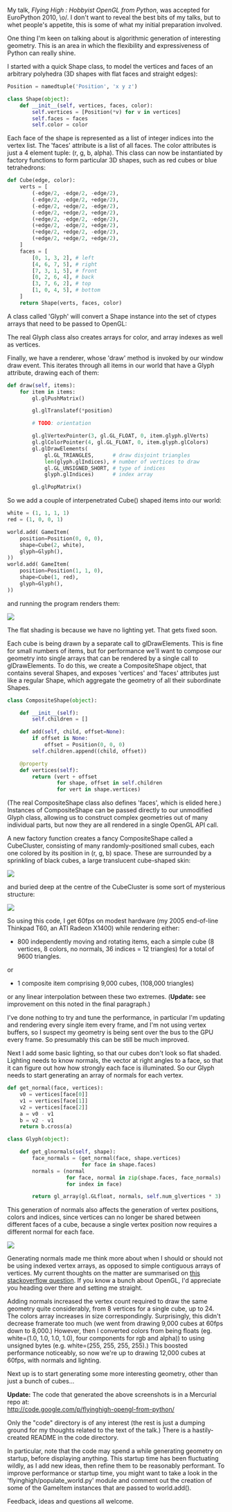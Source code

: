 <!--
.. title: More OpenGL from Python
.. slug: more-opengl-from-python
.. date: 2010-06-02 02:04:37-05:00
.. tags: python,graphics
.. link: 
.. description: 
.. type: text
-->


My talk, *Flying High : Hobbyist OpenGL from Python*, was accepted for
EuroPython 2010, \\o/. I don't want to reveal the best bits of my talks,
but to whet people's appetite, this is some of what my initial
preparation involved.

One thing I'm keen on talking about is algorithmic generation of
interesting geometry. This is an area in which the flexibility and
expressiveness of Python can really shine.

I started with a quick Shape class, to model the vertices and faces of
an arbitrary polyhedra (3D shapes with flat faces and straight edges):

``` python
Position = namedtuple('Position', 'x y z')

class Shape(object):
    def __init__(self, vertices, faces, color):
        self.vertices = [Position(*v) for v in vertices]
        self.faces = faces
        self.color = color
```

Each face of the shape is represented as a list of integer indices into
the vertex list. The 'faces' attribute is a list of all faces. The color
attributes is just a 4 element tuple: (r, g, b, alpha). This class can
now be instantiated by factory functions to form particular 3D shapes,
such as red cubes or blue tetrahedrons:

``` python
def Cube(edge, color):
    verts = [
        (-edge/2, -edge/2, -edge/2),
        (-edge/2, -edge/2, +edge/2),
        (-edge/2, +edge/2, -edge/2),
        (-edge/2, +edge/2, +edge/2),
        (+edge/2, -edge/2, -edge/2),
        (+edge/2, -edge/2, +edge/2),
        (+edge/2, +edge/2, -edge/2),
        (+edge/2, +edge/2, +edge/2),
    ]
    faces = [
        [0, 1, 3, 2], # left
        [4, 6, 7, 5], # right
        [7, 3, 1, 5], # front
        [0, 2, 6, 4], # back
        [3, 7, 6, 2], # top
        [1, 0, 4, 5], # bottom
    ]
    return Shape(verts, faces, color)
```

A class called 'Glyph' will convert a Shape instance into the set of
ctypes arrays that need to be passed to OpenGL:

The real Glyph class also creates arrays for color, and array indexes as
well as vertices.

Finally, we have a renderer, whose 'draw' method is invoked by our
window draw event. This iterates through all items in our world that
have a Glyph attribute, drawing each of them:

``` python
def draw(self, items):
    for item in items:
        gl.glPushMatrix()

        gl.glTranslatef(*position)

        # TODO: orientation

        gl.glVertexPointer(3, gl.GL_FLOAT, 0, item.glyph.glVerts)
        gl.glColorPointer(4, gl.GL_FLOAT, 0, item.glyph.glColors)
        gl.glDrawElements(
            gl.GL_TRIANGLES,      # draw disjoint triangles
            len(glyph.glIndices), # number of vertices to draw
            gl.GL_UNSIGNED_SHORT, # type of indices
            glyph.glIndices)      # index array

        gl.glPopMatrix()
```

So we add a couple of interpenetrated Cube() shaped items into our
world:

``` python
white = (1, 1, 1, 1)
red = (1, 0, 0, 1)

world.add( GameItem(
    position=Position(0, 0, 0),
    shape=Cube(2, white),
    glyph=Glyph(),
))
world.add( GameItem(
    position=Position(1, 1, 0),
    shape=Cube(1, red),
    glyph=Glyph(),
))
```

and running the program renders them:

![](/files/2010/06/two-cubes.png)

The flat shading is because we have no lighting yet. That gets fixed
soon.

Each cube is being drawn by a separate call to glDrawElements. This is
fine for small numbers of items, but for performance we'll want to
compose our geometry into single arrays that can be rendered by a single
call to glDrawElements. To do this, we create a CompositeShape object,
that contains several Shapes, and exposes 'vertices' and 'faces'
attributes just like a regular Shape, which aggregate the geometry of
all their subordinate Shapes.

``` python
class CompositeShape(object):

    def __init__(self):
        self.children = []

    def add(self, child, offset=None):
        if offset is None:
            offset = Position(0, 0, 0)
        self.children.append((child, offset))

    @property
    def vertices(self):
        return (vert + offset
                for shape, offset in self.children
                for vert in shape.vertices)
```

(The real CompositeShape class also defines 'faces', which is elided
here.) Instances of CompositeShape can be passed directly to our
unmodified Glyph class, allowing us to construct complex geometries out
of many individual parts, but now they are all rendered in a single
OpenGL API call.

A new factory function creates a fancy CompositeShape called a
CubeCluster, consisting of many randomly-positioned small cubes, each
one colored by its position in (r, g, b) space. These are surrounded by
a sprinkling of black cubes, a large translucent cube-shaped skin:

![](/files/2010/06/cube-cluster-01-overview.png)

and buried deep at the centre of the CubeCluster is some sort of
mysterious structure:

![](/files/2010/06/cube-cluster-01-center.png)

So using this code, I get 60fps on modest hardware (my 2005 end-of-line
Thinkpad T60, an ATI Radeon X1400) while rendering either:

-   800 independently moving and rotating items, each a simple cube (8
    vertices, 8 colors, no normals, 36 indices = 12 triangles) for a
    total of 9600 triangles.

or

-   1 composite item comprising 9,000 cubes, (108,000 triangles)

or any linear interpolation between these two extremes. (**Update:** see
improvement on this noted in the final paragraph.)

I've done nothing to try and tune the performance, in particular I'm
updating and rendering every single item every frame, and I'm not using
vertex buffers, so I suspect my geometry is being sent over the bus to
the GPU every frame. So presumably this can be still be much improved.

Next I add some basic lighting, so that our cubes don't look so flat
shaded. Lighting needs to know normals, the vector at right angles to a
face, so that it can figure out how how strongly each face is
illuminated. So our Glyph needs to start generating an array of normals
for each vertex.

``` python
def get_normal(face, vertices):
    v0 = vertices[face[0]]
    v1 = vertices[face[1]]
    v2 = vertices[face[2]]
    a = v0 - v1
    b = v2 - v1
    return b.cross(a)

class Glyph(object):

    def get_glnormals(self, shape):
        face_normals = (get_normal(face, shape.vertices)
                        for face in shape.faces)
        normals = (normal
                   for face, normal in zip(shape.faces, face_normals)
                   for index in face)

        return gl_array(gl.GLfloat, normals, self.num_glvertices * 3)
```

This generation of normals also affects the generation of vertex
positions, colors and indices, since vertices can no longer be shared
between different faces of a cube, because a single vertex position now
requires a different normal for each face.

![](/files/2010/06/basic-lighting.jpg)

Generating normals made me think more about when I should or should not
be using indexed vertex arrays, as opposed to simple contiguous arrays
of vertices. My current thoughts on the matter are summarised on [this
stackoverflow
question](http://stackoverflow.com/questions/2954349/when-should-i-use-indexed-arrays-of-opengl-vertices).
If you know a bunch about OpenGL, I'd appreciate you heading over there
and setting me straight.

Adding normals increased the vertex count required to draw the same
geometry quite considerably, from 8 vertices for a single cube, up to
24. The colors array increases in size correspondingly. Surprisingly,
this didn't decrease framerate too much (we went from drawing 9,000
cubes at 60fps down to 8,000.) However, then I converted colors from
being floats (eg. white=(1.0, 1.0, 1.0, 1.0), four components for rgb
and alpha)) to using unsigned bytes (e.g. white=(255, 255, 255, 255).)
This boosted performance noticeably, so now we're up to drawing 12,000
cubes at 60fps, with normals and lighting.

Next up is to start generating some more interesting geometry, other
than just a bunch of cubes...

**Update:** The code that generated the above screenshots is in a
Mercurial repo at:\
<http://code.google.com/p/flyinghigh-opengl-from-python/>

Only the "code" directory is of any interest (the rest is just a dumping
ground for my thoughts related to the text of the talk.) There is a
hastily-created README in the code directory.

In particular, note that the code may spend a while generating geometry
on startup, before displaying anything. This startup time has been
fluctuating wildly, as I add new ideas, then refine them to be
reasonably performant. To improve performance or startup time, you might
want to take a look in the 'flyinghigh/populate\_world.py' module and
comment out the creation of some of the GameItem instances that are
passed to world.add().

Feedback, ideas and questions all welcome.